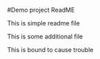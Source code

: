 #Demo project ReadME

This is simple readme file

This is some additional file

This is bound to cause trouble
